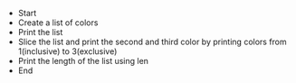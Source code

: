 * Start
* Create a list of colors
* Print the list
* Slice the list and print the second and third color by printing colors from 1(inclusive) to 3(exclusive)
* Print the length of the list using len
* End